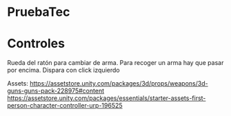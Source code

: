 # PruebaTec

# Controles
Rueda del ratón para cambiar de arma.
Para recoger un arma hay que pasar por encima.
Dispara con click izquierdo


Assets:
https://assetstore.unity.com/packages/3d/props/weapons/3d-guns-guns-pack-228975#content
https://assetstore.unity.com/packages/essentials/starter-assets-first-person-character-controller-urp-196525
